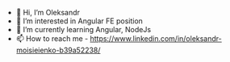 - 👋 Hi, I’m Oleksandr
- 👀 I’m interested in Angular FE position
- 🌱 I’m currently learning Angular, NodeJs
- 📫 How to reach me - https://www.linkedin.com/in/oleksandr-moisieienko-b39a52238/
